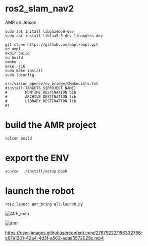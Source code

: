 

# ros2_slam_nav2
AMR on Jetson 

```
sudo apt install libgazebo9-dev
sudo apt install liblua5.3-dev libangles-dev

```

```
git clone https://github.com/ompl/ompl.git
cd ompl
mkdir build 
cd build 
cmake ..
make -j16
sudo make install 
sudo ldconfig
```

```
src/vision_opencv/cv_bridge/CMakeLists.txt
#install(TARGETS ${PROJECT_NAME}
#        RUNTIME DESTINATION bin
#        ARCHIVE DESTINATION lib
#        LIBRARY DESTINATION lib
#)
```
# build the AMR project
```
colcon build
```

# export the ENV
```
source  ./install/setup.bash
```

# launch the robot

```
ros2 launch amr_bring all.launch.py
```
![40F_map](https://user-images.githubusercontent.com/27679222/156326564-d1ab850e-9176-4f82-98bf-b30a924a4a9f.jpg)


![amr](https://user-images.githubusercontent.com/27679222/156326068-f38b1550-f9df-4bf2-a0a9-d893a616b85d.png)


https://user-images.githubusercontent.com/27679222/156332766-e67e1201-42a4-4d3f-a563-adaa5572028c.mp4

